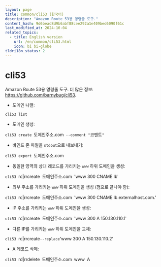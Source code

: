 ```yaml
---
layout: page
title: common/cli53 (한국어)
description: "Amazon Route 53용 명령줄 도구."
content_hash: 9d6bead8d9b6abf88cee292a1e409bed6090f61c
last_modified_at: 2024-10-04
related_topics:
  - title: English version
    url: /en/common/cli53.html
    icon: bi bi-globe
tldri18n_status: 2
---
```

# cli53

Amazon Route 53용 명령줄 도구.
더 많은 정보: <https://github.com/barnybug/cli53>.

- 도메인 나열:

`cli53 list`

- 도메인 생성:

`cli53 create `<span class="tldr-var badge badge-pill bg-dark-lm bg-white-dm text-white-lm text-dark-dm font-weight-bold">도메인주소.com</span>` --comment "`<span class="tldr-var badge badge-pill bg-dark-lm bg-white-dm text-white-lm text-dark-dm font-weight-bold">코멘트</span>`"`

- 바인드 존 파일을 `stdout`으로 내보내기:

`cli53 export `<span class="tldr-var badge badge-pill bg-dark-lm bg-white-dm text-white-lm text-dark-dm font-weight-bold">도메인주소.com</span>

- 동일한 영역의 상대 레코드를 가리키는 `www` 하위 도메인을 생성:

`cli53 `<span class="tldr-var badge badge-pill bg-dark-lm bg-white-dm text-white-lm text-dark-dm font-weight-bold">rc|rrcreate</span>` `<span class="tldr-var badge badge-pill bg-dark-lm bg-white-dm text-white-lm text-dark-dm font-weight-bold">도메인주소.com</span>` `<span class="tldr-var badge badge-pill bg-dark-lm bg-white-dm text-white-lm text-dark-dm font-weight-bold">'www 300 CNAME lb'</span>

- 외부 주소를 가리키는 `www` 하위 도메인을 생성 (점으로 끝나야 함):

`cli53 `<span class="tldr-var badge badge-pill bg-dark-lm bg-white-dm text-white-lm text-dark-dm font-weight-bold">rc|rrcreate</span>` `<span class="tldr-var badge badge-pill bg-dark-lm bg-white-dm text-white-lm text-dark-dm font-weight-bold">도메인주소.com</span>` `<span class="tldr-var badge badge-pill bg-dark-lm bg-white-dm text-white-lm text-dark-dm font-weight-bold">'www 300 CNAME lb.externalhost.com.'</span>

- IP 주소를 가리키는 `www` 하위 도메인을 생성:

`cli53 `<span class="tldr-var badge badge-pill bg-dark-lm bg-white-dm text-white-lm text-dark-dm font-weight-bold">rc|rrcreate</span>` `<span class="tldr-var badge badge-pill bg-dark-lm bg-white-dm text-white-lm text-dark-dm font-weight-bold">도메인주소.com</span>` `<span class="tldr-var badge badge-pill bg-dark-lm bg-white-dm text-white-lm text-dark-dm font-weight-bold">'www 300 A 150.130.110.1'</span>

- 다른 IP를 가리키는 `www` 하위 도메인을 교체:

`cli53 `<span class="tldr-var badge badge-pill bg-dark-lm bg-white-dm text-white-lm text-dark-dm font-weight-bold">rc|rrcreate</span>` --replace `<span class="tldr-var badge badge-pill bg-dark-lm bg-white-dm text-white-lm text-dark-dm font-weight-bold">'www 300 A 150.130.110.2'</span>

- A 레코드 삭제:

`cli53 `<span class="tldr-var badge badge-pill bg-dark-lm bg-white-dm text-white-lm text-dark-dm font-weight-bold">rd|rrdelete</span>` `<span class="tldr-var badge badge-pill bg-dark-lm bg-white-dm text-white-lm text-dark-dm font-weight-bold">도메인주소.com</span>` `<span class="tldr-var badge badge-pill bg-dark-lm bg-white-dm text-white-lm text-dark-dm font-weight-bold">www</span>` `<span class="tldr-var badge badge-pill bg-dark-lm bg-white-dm text-white-lm text-dark-dm font-weight-bold">A</span>
